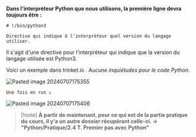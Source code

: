 **Dans l'interpréteur Python que nous utilisons, la première ligne devra toujours être :**

```
# !/bin/python3
```
``Directive qui indique à l'interpréteur quel version du langage utiliser.``

Il s'agit d'une directive pour l'interpréteur qui indique que la version du langage utilisée est Python3.

Voici un exemple dans trinket.io . *Aucune inquiétudes pour le code Python*.

![Pasted image 20240707175355](https://github.com/user-attachments/assets/5cf7b951-1eb4-458d-9dc8-bfa1de2e6b60)

``Une fois en run ↓``

![Pasted image 20240707175406](https://github.com/user-attachments/assets/8834e414-13f8-4ce2-80a1-01c17ec76208)


> [!note] **À partir de maintenant, pour ce qui est de la partie pratique du cours, il y'a un autre dossier récupérant celle-ci.
> -> "Python/Pratique/2.4 T. Premier pas avec Python"**


